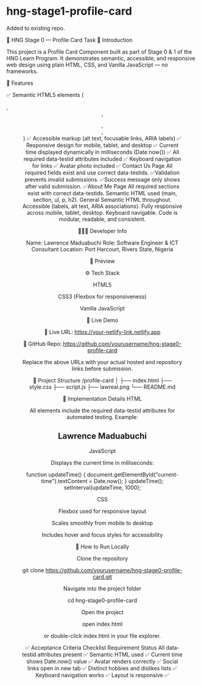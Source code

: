 # hng-stage1-profile-card

Added to existing repo.



🎯 HNG Stage 0 — Profile Card Task
👋 Introduction

This project is a Profile Card Component built as part of Stage 0 & 1 of the HNG Learn Program.
It demonstrates semantic, accessible, and responsive web design using plain HTML, CSS, and Vanilla JavaScript — no frameworks.

🧱 Features

✅ Semantic HTML5 elements (<article>, <header>, <figure>, <nav>, <section>)
✅ Accessible markup (alt text, focusable links, ARIA labels)
✅ Responsive design for mobile, tablet, and desktop
✅ Current time displayed dynamically in milliseconds (Date.now())
✅ All required data-testid attributes included
✅ Keyboard navigation for links
✅ Avatar photo included
✅ Contact Us Page
All required fields exist and use correct data-testids.
✅Validation prevents invalid submissions.
✅Success message only shows after valid submission.
✅About Me Page
All required sections exist with correct data-testids.
Semantic HTML used (main, section, ul, p, h2).
General
Semantic HTML throughout.
Accessible (labels, alt text, ARIA associations).
Fully responsive across mobile, tablet, desktop.
Keyboard navigable.
Code is modular, readable, and consistent.

🧑🏽‍💻 Developer Info

Name: Lawrence Maduabuchi
Role: Software Engineer & ICT Consultant
Location: Port Harcourt, Rivers State, Nigeria

📸 Preview

⚙️ Tech Stack

HTML5

CSS3 (Flexbox for responsiveness)

Vanilla JavaScript

🚀 Live Demo

🔗 Live URL: https://your-netlify-link.netlify.app

🔗 GitHub Repo: https://github.com/yourusername/hng-stage0-profile-card

Replace the above URLs with your actual hosted and repository links before submission.

🧩 Project Structure
/profile-card
│
├── index.html
├── style.css
├── script.js
├── lawreal.png
└── README.md

🧠 Implementation Details
HTML

All elements include the required data-testid attributes for automated testing.
Example:

<h2 data-testid="test-user-name">Lawrence Maduabuchi</h2>

JavaScript

Displays the current time in milliseconds:

function updateTime() {
  document.getElementById("current-time").textContent = Date.now();
}
updateTime();
setInterval(updateTime, 1000);

CSS

Flexbox used for responsive layout

Scales smoothly from mobile to desktop

Includes hover and focus styles for accessibility

🧪 How to Run Locally

Clone the repository

git clone https://github.com/yourusername/hng-stage0-profile-card.git


Navigate into the project folder

cd hng-stage0-profile-card


Open the project

open index.html


or double-click index.html in your file explorer.

✅ Acceptance Criteria Checklist
Requirement	Status
All data-testid attributes present	✅
Semantic HTML used	✅
Current time shows Date.now() value	✅
Avatar renders correctly	✅
Social links open in new tab	✅
Distinct hobbies and dislikes lists	✅
Keyboard navigation works	✅
Layout is responsive	✅
